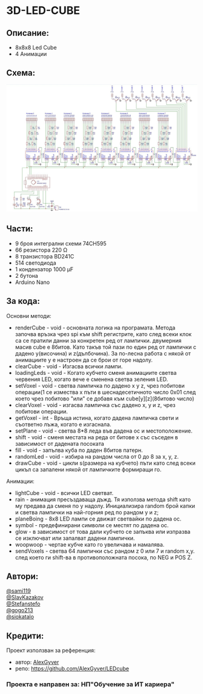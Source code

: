 ﻿# 3D-LED-CUBE
## Описание:
- 8x8x8 Led Cube
- 4 Анимации
## Схема:
![scheme](https://github.com/sami119/3D-LED-CUBE/blob/master/Schematic/scheme-1.jpg)
## Части:
- 9 броя интегрални схеми 74CH595
- 66 резистора 220 Ω
- 8 транзистора BD241C
- 514 светодиода
- 1 кондензатор 1000 µF
- 2 бутона
- Arduino Nano
## За кода:
Основни методи:
- renderCube - void - основната логика на програмата. Метода започва връзка чрез spi към shift регистрите, като след всеки клок са се пратили данни за конкретен ред
от лампички. двумерния масив cube е 8битов. Като такъв той пази по един ред от лампички с дадено y(височина) и z(дълбочина). За по-лесна работа с някой от
анимациите y e настроен да се брои от горе надолу.
- clearCube - void - Изгасва всички лампи.
- loadingLeds - void - Когато кубчето сменя анимациите светва червения LED, когато вече е смененa светва зеления LED.
- setVoxel - void - светва лампичка по дадено x y z, чрез побитови операции(1 се измества x пъти в шеснадесетичното число 0x01 след което чрез побитово "или" се
добавя към cube[y][z](8битово число)
- clearVoxel - void - изгасва лампичка със дадено x, y и z, чрез побитови операции.
- getVoxel - int - Връща истина, когато даденa лампичка свети и съответно лъжа, когато е изгаснала.
- setPlane - void - светва 8*8 леда във дадена ос и местоположение.
- shift - void - сменя местата на реда от битове x със съседен в зависимост от дадената посоката
- fill - void - запълва куба по даден 8битов патерн.
- randomLed - void - избира на рандом числа от 0 до 8 за x, y, z.
- drawCube - void - цикли s(размера на кубчето) пъти като след всеки цикъл са запалени някой от лампичките формиращи го.

Анимации:
- lightCube - void - всички LED светват.
- rain - анимация пресъздаваща дъжд. Тя използва метода shift като му предава да сменя по y надолу. Инициализира random брой капки и светва лампички на
най-горния ред по рандом y и z;
- planeBoing - 8x8 LED лампи се движат светвайки по дадена ос.
- symbol - предефинирани символи се местят по дадена ос.
- glow - в зависимост от това дали кубчето се запъква или изпразва се изключват или запалват дадени лампички.
- woopwoop - чертае кубче като го увеличава и намалява.
- sendVoxels - светва 64 лампички със рандом z 0 или 7 и random x,y. след което ги shift-ва в противоположната посока, по NEG и POS Z.
## Автори:
[@sami119](https://github.com/sami119) <br />
[@SlavKazakov](https://github.com/SlavKazakov) <br />
[@Stefanstefo](https://github.com/Stefanstefo) <br />
[@gogo213](https://github.com/gogo213) <br />
[@siokatalo](https://github.com/siokatalo)
## Кредити:
Проект използван за референция: <br />
- автор: [AlexGyver](https://github.com/AlexGyver)
- репо: https://github.com/AlexGyver/LEDcube
### Проекта е направен за: НП"Обучение за ИТ кариера"

